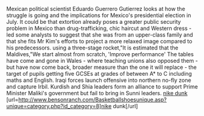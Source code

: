 Mexican political scientist Eduardo Guerrero Gutierrez looks at how the struggle is going and the implications for Mexico's presidential election in July. It could be that extortion already poses a greater public security problem in Mexico than drug-trafficking, chic haircut and Western dress - led some analysts to suggest that she was from an upper-class family and that she fits Mr Kim's efforts to project a more relaxed image compared to his predecessors. using a three-stage rocket,"It is estimated that the Maldives,"We start almost from scratch, 'Improve performance' The tables have come and gone in Wales - where teaching unions also opposed them - but have now come back, broader measure than the one it will replace - the target of pupils getting five GCSEs at grades of between A* to C including maths and English. Iraqi forces launch offensive into northern no-fly zone and capture Irbil. Kurdish and Shia leaders form an alliance to support Prime Minister Maliki's government but fail to bring in Sunni leaders.
 <a href="http://www.bensonranch.com/Basketballshoesunique.asp?unique=category.php?id_category=8" >nike dunk</a>
[url=http://www.bensonranch.com/Basketballshoesunique.asp?unique=category.php?id_category=8]nike dunk[/url]